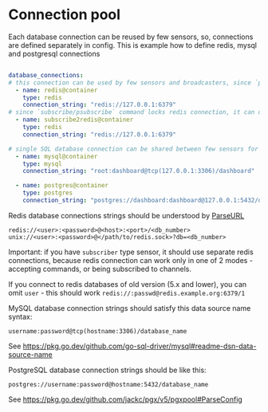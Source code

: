 Connection pool
=============================

Each database connection can be reused by few sensors, so, connections are defined separately in config.
This is example how to define redis, mysql and postgresql connections

```yaml

database_connections:
# this connection can be used by few sensors and broadcasters, since `publish` command does not lock redis connection
  - name: redis@container
    type: redis
    connection_string: "redis://127.0.0.1:6379"
# since `subscribe/psubscribe` command locks redis connection, it can only be used by redis subscriber sensors.
  - name: subscribe2redis@container
    type: redis
    connection_string: "redis://127.0.0.1:6379"

# single SQL database connection can be shared between few sensors for this database
  - name: mysql@container
    type: mysql
    connection_string: "root:dashboard@tcp(127.0.0.1:3306)/dashboard"

  - name: postgres@container
    type: postgres
    connection_string: "postgres://dashboard:dashboard@127.0.0.1:5432/dashboard"


```

Redis database connections strings should be understood by [ParseURL](https://pkg.go.dev/github.com/redis/go-redis/v9#ParseURL)
```
redis://<user>:<password>@<host>:<port>/<db_number>
unix://<user>:<password>@</path/to/redis.sock>?db=<db_number>
```
Important: if you have `subscriber` type sensor, it should use separate redis connections, because
redis connection can work only in one of 2 modes - accepting commands, or being subscribed to channels.



If you connect to redis databases of old version (5.x and lower), you can omit `user` -
this should work `redis://:passwd@redis.example.org:6379/1`

MySQL database connection strings should satisfy this data source name syntax:
```
username:password@tcp(hostname:3306)/database_name
```
See https://pkg.go.dev/github.com/go-sql-driver/mysql#readme-dsn-data-source-name

PostgreSQL database connection strings should be like this:
```
postgres://username:password@hostname:5432/database_name
```
See https://pkg.go.dev/github.com/jackc/pgx/v5/pgxpool#ParseConfig

